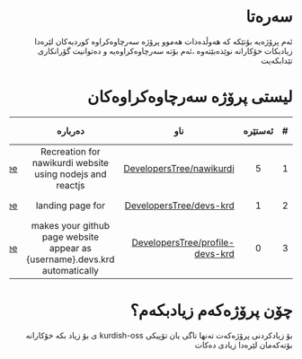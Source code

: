 <div dir='rtl'> 
 
# سه‌ره‌تا

ئه‌م پرۆژه‌یه‌ بۆتێكه‌ كه‌ هه‌وڵده‌دات هه‌موو پرۆژه‌ سه‌رچاوه‌كراوه‌ كوردیه‌كان لێره‌دا زیادبكات خۆكارانه‌ نوێده‌بێته‌وه
،ئه‌م بۆته‌ سه‌رچاوه‌كراوه‌یه‌ و ده‌توانیت گۆرانكاری تێدابكه‌یت‌

   # لیستی پرۆژه‌ سه‌رچاوه‌كراوه‌كان 
 | # | ئه‌ستێره‌ | ناو | ده‌رباره‌ | له‌لایه‌ن | به‌رواری زیادكردن‌ | 
|------------------|:-------:|-------|:---:|:-------:|:-:|
| 1 | 5 | [DevelopersTree/nawikurdi](https://github.com/DevelopersTree/nawikurdi) | Recreation for nawikurdi website using nodejs and reactjs | [DevelopersTree](https://github.com/DevelopersTree) | 2020-09-05 |
| 2 | 1 | [DevelopersTree/devs-krd](https://github.com/DevelopersTree/devs-krd) | landing page for | [DevelopersTree](https://github.com/DevelopersTree) | 2020-09-05 |
| 3 | 0 | [DevelopersTree/profile-devs-krd](https://github.com/DevelopersTree/profile-devs-krd) | makes your github page website appear as {username}.devs.krd automatically  | [DevelopersTree](https://github.com/DevelopersTree) | 2020-09-05 |
  # چۆن پرۆژه‌كه‌م زیادبكه‌م؟
بۆ زیادكردنی پرۆژه‌كه‌ت ته‌نها تاگی یان تۆپیكی kurdish-oss ی بۆ زیاد بكه‌ خۆكارانه‌ بۆته‌كه‌مان لێره‌دا زیادی ده‌كات
 </div>